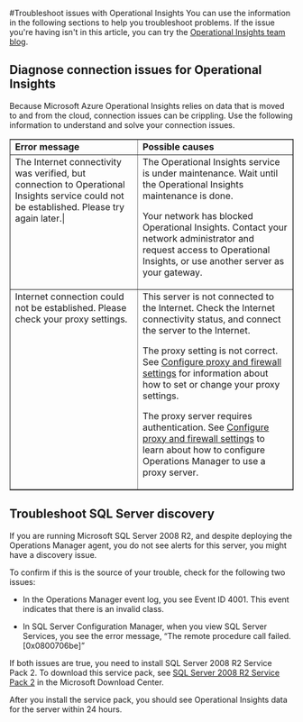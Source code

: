 <properties 
   pageTitle="Troubleshoot issues with Operational Insights"
   description="Learn about troubleshooting issues with Operational Insights"
   services="operational-insights"
   documentationCenter=""
   authors="bandersmsft"
   manager="jwhit"
   editor="tysonn" />
<tags 
   ms.service="operational-insights"
   ms.devlang="na"
   ms.topic="article"
   ms.tgt_pltfrm="na"
   ms.workload="na"
   ms.date="03/20/2015"
   ms.author="banders" />

#Troubleshoot issues with Operational Insights
You can use the information in the following sections to help you troubleshoot problems. If the issue you're having isn't in this article, you can try the [Operational Insights team blog](http://blogs.technet.com/b/momteam/archive/2014/05/29/advisor-error-3000-unable-to-register-to-the-advisor-service-amp-onboarding-troubleshooting-steps.aspx).

## Diagnose connection issues for Operational Insights

Because Microsoft Azure Operational Insights relies on data that is moved to and from the cloud, connection issues can be crippling. Use the following information to understand and solve your connection issues.



<table border="1" cellspacing="4" cellpadding="4">
    <tbody>
    <tr align="left" valign="top">
		<td><b>Error message</b></td>
		<td><b>Possible causes</b></td>
    </tr>
    <tr align="left" valign="top">
		<td>The Internet connectivity was verified, but connection to Operational Insights service could not be established. Please try again later.|</td>
		<td>The Operational Insights service is under maintenance. Wait until the Operational Insights maintenance is done.<p>Your network has blocked Operational Insights. Contact your network administrator and request access to Operational Insights, or use another server as your gateway.</td>
    </tr>
    <tr align="left" valign="top">
		<td>Internet connection could not be established. Please check your proxy settings.</td>
		<td>This server is not connected to the Internet. Check the Internet connectivity status, and connect the server to the Internet.<p>The proxy setting is not correct. See <A HREF="operational-insights-proxy-filewall.md">Configure proxy and firewall settings</A> for information about how to set or change your proxy settings.<p>The proxy server requires authentication. See <A HREF="operational-insights-proxy-filewall.md">Configure proxy and firewall settings</A> to learn about how to configure Operations Manager to use a proxy server.</td>
    </tr>
    </tbody>
    </table>

## Troubleshoot SQL Server discovery

If you are running Microsoft SQL Server 2008 R2, and despite deploying the Operations Manager agent, you do not see alerts for this server, you might have a discovery issue.

To confirm if this is the source of your trouble, check for the following two issues:

- In the Operations Manager event log, you see Event ID 4001. This event indicates that there is an invalid class.

- In SQL Server Configuration Manager, when you view SQL Server Services, you see the error message, “The remote procedure call failed. [0x0800706be]”

If both issues are true, you need to install SQL Server 2008 R2 Service Pack 2. To download this service pack, see [SQL Server 2008 R2 Service Pack 2](http://go.microsoft.com/fwlink/?LinkId=271310) in the Microsoft Download Center.

After you install the service pack, you should see Operational Insights data for the server within 24 hours.

